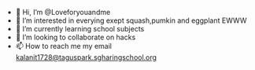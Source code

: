 - 👋 Hi, I’m @Loveforyouandme
- 👀 I’m interested in everying exept squash,pumkin and eggplant EWWW
- 🌱 I’m currently learning school subjects
- 💞️ I’m looking to collaborate on hacks
- 📫 How to reach me my email kalanit1728@taguspark.sgharingschool.org

<!---
Loveforyouandme/Loveforyouandme is a ✨ special ✨ repository because its `README.md` (this file) appears on your GitHub profile.
You can click the Preview link to take a look at your changes.
--->
